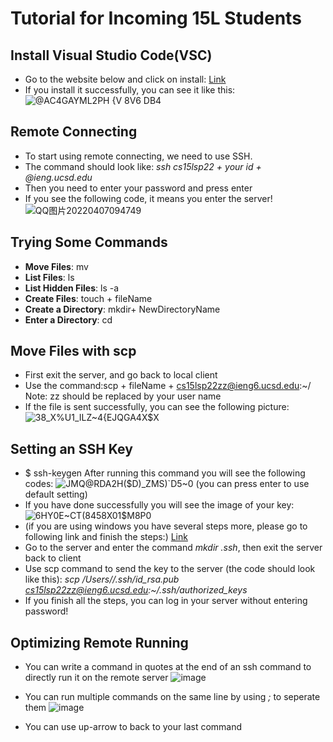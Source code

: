 # Tutorial for Incoming 15L Students
## Install Visual Studio Code(VSC)
- Go to the website below and click on install:
  [Link](https://code.visualstudio.com/)
- If you install it successfully, you can see it like this:
![@AC4GAYML2PH {V 8V6 DB4](https://user-images.githubusercontent.com/59184714/162260692-4209e540-9cae-405f-ad7c-2c735ade9729.png)
 
## Remote Connecting
- To start using remote connecting, we need to use SSH.
- The command should look like: *ssh cs15lsp22 + your id + @ieng.ucsd.edu*
- Then you need to enter your password and press enter
- If you see the following code, it means you enter the server!
![QQ图片20220407094749](https://user-images.githubusercontent.com/59184714/162255438-4284a780-28ce-4a5f-9340-bfa20657052f.png)

## Trying Some Commands
- **Move Files**: mv
- **List Files**: ls
- **List Hidden Files**: ls -a
- **Create Files**: touch + fileName
- **Create a Directory**: mkdir+ NewDirectoryName
- **Enter a Directory**: cd

## Move Files with scp
- First exit the server, and go back to local client
- Use the command:scp + fileName + cs15lsp22zz@ieng6.ucsd.edu:~/  Note: zz should be replaced by your user name
- If the file is sent successfully, you can see the following picture:
![38_X%U1_ILZ~4{EJQGA4X$X](https://user-images.githubusercontent.com/59184714/162260984-98f5f8b6-ec74-4675-937a-5a8db17707a0.png)

## Setting an SSH Key
- $ ssh-keygen
  After running this command you will see the following codes:
  ![JMQ@RDA2H($D)_ZMS)`D5~0](https://user-images.githubusercontent.com/59184714/162262922-c50f878d-94a9-4734-8f6e-24e44ab412af.png)
  (you can press enter to use default setting)
- If you have done successfully you will see the image of your key:
  ![6HY0E~CT(8`458X01$M8`P0](https://user-images.githubusercontent.com/59184714/162262379-4d246e53-6d52-456e-ab6d-8625b1a39806.png)
- (if you are using windows you have several steps more, please go to following link and finish the steps:)
  [Link](https://docs.microsoft.com/en-us/windows-server/administration/openssh/openssh_keymanagement#user-key-generation)
- Go to the server and enter the command *mkdir .ssh*, then exit the server back to client
- Use scp command to send the key to the server (the code should look like this): *scp /Users/<user-name>/.ssh/id_rsa.pub cs15lsp22zz@ieng6.ucsd.edu:~/.ssh/authorized_keys*
- If you finish all the steps, you can log in your server without entering password!

## Optimizing Remote Running
- You can write a command in quotes at the end of an ssh command to directly run it on the remote server
  ![image](https://user-images.githubusercontent.com/59184714/162264787-682a6a9e-6227-4ef7-bbde-6e5c8132ec54.png)

- You can run multiple commands on the same line by using *;* to seperate them
  ![image](https://user-images.githubusercontent.com/59184714/162264692-44b97dce-25ef-4e00-8548-df894b1ef97d.png)
- You can use up-arrow to back to your last command 
